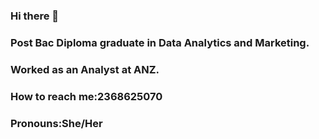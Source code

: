 ### Hi there 👋
### Post Bac Diploma graduate in Data Analytics and Marketing.
### Worked as an Analyst at ANZ.
### How to reach me:2368625070
### Pronouns:She/Her

<!--
**LincyAntony/LincyAntony** is a ✨ _special_ ✨ repository because its `README.md` (this file) appears on your GitHub profile.

Here are some ideas to get you started:

- 🔭 I’m currently working on ...
- 🌱 I’m currently learning ...
- 👯 I’m looking to collaborate on ...
- 🤔 I’m looking for help with ...
- 💬 Ask me about ...
- 📫 How to reach me: ...
- 😄 Pronouns: ...
- ⚡ Fun fact: ...
-->
